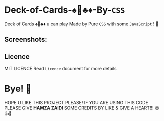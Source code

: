 # Deck-of-Cards-♠️🤍♣️♦-By-`CSS`
Deck of Cards ♠️🤍♣️♦ u can play Made by Pure `CSS` with some `JavaScript` ! 🙂 

## Screenshots:

## Licence
MIT LICENCE Read `Licence`  document for more details

# Bye! 👋

HOPE U LIKE THIS PROJECT PLEASE! IF YOU ARE USING THIS CODE PLEASE GIVE **HAMZA ZAIDI** SOME CREDITS BY LIKE & GIVE A HEART!!! 😃👍💛

